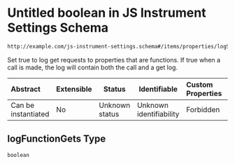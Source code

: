 # Untitled boolean in JS Instrument Settings Schema

```txt
http://example.com/js-instrument-settings.schema#/items/properties/logSettings/properties/logFunctionGets
```

Set true to log get requests to properties that are functions. If true when a call is made, the log will contain both the call and a get log.


| Abstract            | Extensible | Status         | Identifiable            | Custom Properties | Additional Properties | Access Restrictions | Defined In                                                                                                      |
| :------------------ | ---------- | -------------- | ----------------------- | :---------------- | --------------------- | ------------------- | --------------------------------------------------------------------------------------------------------------- |
| Can be instantiated | No         | Unknown status | Unknown identifiability | Forbidden         | Allowed               | none                | [js_instrument_settings.schema.json\*](../../schemas/js_instrument_settings.schema.json "open original schema") |

## logFunctionGets Type

`boolean`
